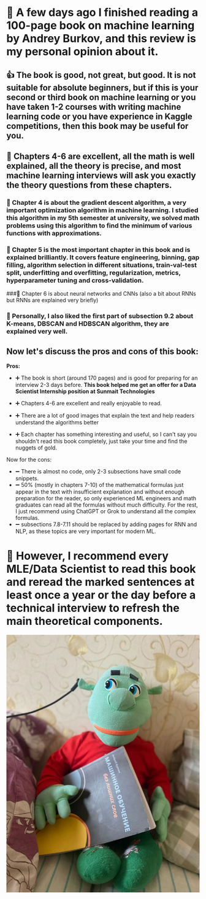 # 📖 A few days ago I finished reading a 100-page book on machine learning by Andrey Burkov, and this review is my personal opinion about it.

## 👍 The book is good, not great, but good. It is not suitable for absolute beginners, but if this is your second or third book on machine learning or you have taken 1-2 courses with writing machine learning code or you have experience in Kaggle competitions, then this book may be useful for you.

## 📄 Chapters 4-6 are excellent, all the math is well explained, all the theory is precise, and most machine learning interviews will ask you exactly the theory questions from these chapters.

### 📃 Chapter 4 is about the gradient descent algorithm, a very important optimization algorithm in machine learning. I studied this algorithm in my 5th semester at university, we solved math problems using this algorithm to find the minimum of various functions with approximations.

### 📃 Chapter 5 is the most important chapter in this book and is explained brilliantly. It covers feature engineering, binning, gap filling, algorithm selection in different situations, train-val-test split, underfitting and overfitting, regularization, metrics, hyperparameter tuning and cross-validation.

###📃  Chapter 6 is about neural networks and CNNs (also a bit about RNNs but RNNs are explained very briefly)

### 📃 Personally, I also liked the first part of subsection 9.2 about K-means, DBSCAN and HDBSCAN algorithm, they are explained very well.

## Now let's discuss the pros and cons of this book:
**Pros:**
+ ➕ The book is short (around 170 pages) and is good for preparing for an interview 2-3 days before. **This book helped me get an offer for a Data Scientist Internship position at Sunmait Technologies**

+ ➕ Chapters 4-6 are excellent and really enjoyable to read.

+ ➕ There are a lot of good images that explain the text and help readers understand the algorithms better

+ ➕ Each chapter has something interesting and useful, so I can't say you shouldn't read this book completely, just take your time and find the nuggets of gold.

Now for the cons:
- ➖ There is almost no code, only 2-3 subsections have small code snippets.
- ➖ 50% (mostly in chapters 7-10) of the mathematical formulas just appear in the text with insufficient explanation and without enough preparation for the reader, so only experienced ML engineers and math graduates can read all the formulas without much difficulty. For the rest, I just recommend using ChatGPT or Grok to understand all the complex formulas.
- ➖ subsections 7.8-7.11 should be replaced by adding pages for RNN and NLP, as these topics are very important for modern ML.

# 🙂 However, I recommend every MLE/Data Scientist to read this book and reread the marked sentences at least once a year or the day before a technical interview to refresh the main theoretical components.

![Shrek with book](ShrekReads100PagesMLBook.jpg)